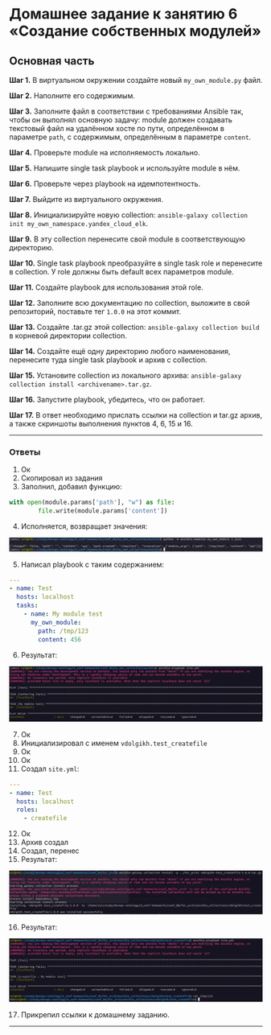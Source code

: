 # Домашнее задание к занятию 6 «Создание собственных модулей»

## Основная часть

**Шаг 1.** В виртуальном окружении создайте новый `my_own_module.py` файл.

**Шаг 2.** Наполните его содержимым.

**Шаг 3.** Заполните файл в соответствии с требованиями Ansible так, чтобы он выполнял основную задачу: module должен создавать текстовый файл на удалённом хосте по пути, определённом в параметре `path`, с содержимым, определённым в параметре `content`.

**Шаг 4.** Проверьте module на исполняемость локально.

**Шаг 5.** Напишите single task playbook и используйте module в нём.

**Шаг 6.** Проверьте через playbook на идемпотентность.

**Шаг 7.** Выйдите из виртуального окружения.

**Шаг 8.** Инициализируйте новую collection: `ansible-galaxy collection init my_own_namespace.yandex_cloud_elk`.

**Шаг 9.** В эту collection перенесите свой module в соответствующую директорию.

**Шаг 10.** Single task playbook преобразуйте в single task role и перенесите в collection. У role должны быть default всех параметров module.

**Шаг 11.** Создайте playbook для использования этой role.

**Шаг 12.** Заполните всю документацию по collection, выложите в свой репозиторий, поставьте тег `1.0.0` на этот коммит.

**Шаг 13.** Создайте .tar.gz этой collection: `ansible-galaxy collection build` в корневой директории collection.

**Шаг 14.** Создайте ещё одну директорию любого наименования, перенесите туда single task playbook и архив c collection.

**Шаг 15.** Установите collection из локального архива: `ansible-galaxy collection install <archivename>.tar.gz`.

**Шаг 16.** Запустите playbook, убедитесь, что он работает.

**Шаг 17.** В ответ необходимо прислать ссылки на collection и tar.gz архив, а также скриншоты выполнения пунктов 4, 6, 15 и 16.

---

### Ответы

1. Ок
2. Скопировал из задания
3. Заполнил, добавил функцию:

```python
with open(module.params['path'], "w") as file:
        file.write(module.params['content'])
```
4. Исполняется, возвращает значения:

![task_4](img/task_4.png)

5. Написал playbook с таким содержанием:

```yaml
---
- name: Test
  hosts: localhost
  tasks:
    - name: My module test
      my_own_module:
        path: /tmp/123
        content: 456
```

6. Результат:

![task_6](img/task_6.png)

7. Ок
8. Инициализировал с именем `vdolgikh.test_createfile`
9. Ок
10. Ок
11. Создал `site.yml`:

```yaml
---
- name: Test
  hosts: localhost
  roles:
    - createfile
```

12. Ок
13. Архив создал
14. Создал, перенес
15. Результат:

![task_15](img/task_15.png)

16. Результат:

![task_16](img/task_16.png)

17. Прикрепил ссылки к домашнему заданию.

---
